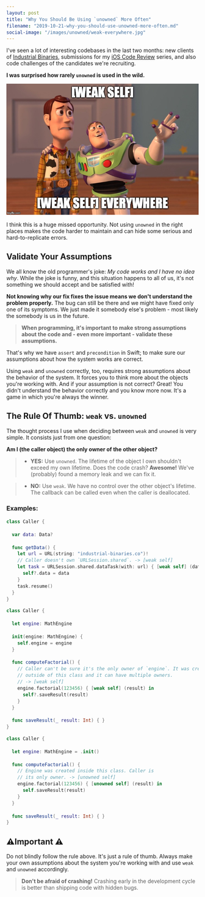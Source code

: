 ```yaml
---
layout: post
title: "Why You Should Be Using `unowned` More Often"
filename: "2019-10-21-why-you-should-use-unowned-more-often.md"
social-image: "/images/unowned/weak-everywhere.jpg"
---
```


I've seen a lot of interesting codebases in the last two months: new clients of [Industrial Binaries](https://industrial-binaries.co), submissions for my [iOS Code Review](https://www.youtube.com/channel/UCzHnqIT0Ion6rCVPdgk2cHQ?view_as=subscriber) series, and also code challenges of the candidates we're recruiting.

**I was surprised how rarely `unowned` is used in the wild.**


![Weak everywhere](/images/unowned/weak-everywhere.jpg)

I think this is a huge missed opportunity. Not using `unowned` in the right places makes the code harder to maintain and can hide some serious and hard-to-replicate errors.

<!-- more -->

## Validate Your Assumptions

We all know the old programmer's joke: *My code works and I have no idea why*. While the joke is funny, and this situation happens to all of us, it's not something we should accept and be satisfied with! 

**Not knowing why our fix fixes the issue means we don't understand the problem properly.** The bug can still be there and we might have fixed only one of its symptoms. We just made it somebody else's problem - most likely the somebody is us in the future.

> **When programming, it's important to make strong assumptions about the code and - even more important - validate these assumptions.**

That's why we have `assert` and `precondition` in Swift; to make sure our assumptions about how the system works are correct.

Using `weak` and `unowned` correctly, too, requires strong assumptions about the behavior of the system. It forces you to think more about the objects you're working with. And if your assumption is not correct? Great! You didn't understand the behavior correctly and you know more now. It's a game in which you're always the winner.

## The Rule Of Thumb: `weak` vs. `unowned`

The thought process I use when deciding between `weak` and `unowned` is very simple. It consists just from one question:

**Am I (the caller object) the only owner of the other object?**

> - **YES:** Use `unowned`. The lifetime of the object I own shouldn't exceed my own lifetime. Does the code crash? **Awesome!** We've (probably) found a memory leak and we can fix it.

> - **NO:** Use `weak`. We have no control over the other object's lifetime. The callback can be called even when the caller is deallocated.


<!-- more -->

### Examples:

```swift
class Caller {

  var data: Data?

  func getData() {
    let url = URL(string: "industrial-binaries.co")!
    // Caller doesn't own `URLSession.shared`. -> [weak self]
    let task = URLSession.shared.dataTask(with: url) { [weak self] (data, _, _) in
      self?.data = data
    }
    task.resume()
  }
}
```

```swift
class Caller {

  let engine: MathEngine

  init(engine: MathEngine) {
    self.engine = engine
  }

  func computeFactorial() {
    // Caller can't be sure it's the only owner of `engine`. It was created 
    // outside of this class and it can have multiple owners.
    // -> [weak self]
    engine.factorial(123456) { [weak self] (result) in
      self?.saveResult(result)
    }
  }

  func saveResult(_ result: Int) { }
}
```

```swift
class Caller {

  let engine: MathEngine = .init()

  func computeFactorial() {
    // Engine was created inside this class. Caller is
    // its only owner. -> [unowned self]
    engine.factorial(123456) { [unowned self] (result) in
      self.saveResult(result)
    }
  }

  func saveResult(_ result: Int) { }
}
```
## ⚠️Important ⚠️
Do not blindly follow the rule above. It's just a rule of thumb. Always make your own assumptions about the system you're working with and use `weak` and `unowned` accordingly.

> **Don't be afraid of crashing!** Crashing early in the development cycle is better than shipping code with hidden bugs.